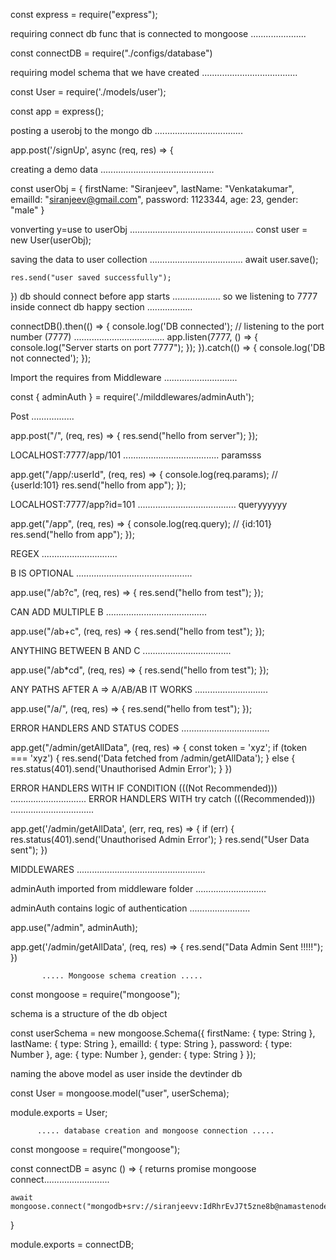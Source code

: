 const express = require("express");

requiring connect db func that is connected to mongoose ......................

const connectDB = require("./configs/database")

requiring model schema that we have created ......................................

const User = require('./models/user');

const app = express();

posting a userobj to the mongo db ...................................

app.post('/signUp', async (req, res) => {

creating a demo data .............................................

const userObj = {
    firstName: "Siranjeev",
    lastName: "Venkatakumar",
    emailId: "siranjeev@gmail.com",
    password: 1123344,
    age: 23,
    gender: "male"
}

vonverting y=use to userObj .................................................
const user = new User(userObj);

saving the data to user collection .....................................
    await user.save();

    res.send("user saved successfully");
})
db should connect before app starts ...................
so we listening to 7777 inside connect db happy section ..................

connectDB().then(() => {
    console.log('DB connected');
    // listening to the port number (7777) ....................................
    app.listen(7777, () => {
        console.log("Server starts on port 7777");
    });
}).catch(() => {
    console.log('DB not connected');
});

Import the requires from Middleware .............................

const { adminAuth } = require('./milddlewares/adminAuth');

Post .................

app.post("/", (req, res) => {
    res.send("hello from server");
});

LOCALHOST:7777/app/101 ...................................... paramsss

app.get("/app/:userId", (req, res) => {
    console.log(req.params);  // {userId:101}
    res.send("hello from app");
});

LOCALHOST:7777/app?id=101 ....................................... queryyyyyy

app.get("/app", (req, res) => {
    console.log(req.query); // {id:101}
    res.send("hello from app");
});

REGEX ..............................

B IS OPTIONAL ..............................................

app.use("/ab?c", (req, res) => {
    res.send("hello from test");
});

CAN ADD MULTIPLE B ........................................

app.use("/ab+c", (req, res) => {
    res.send("hello from test");
});

ANYTHING BETWEEN B AND C ...................................

app.use("/ab*cd", (req, res) => {
    res.send("hello from test");
});

ANY PATHS AFTER A => A/AB/AB IT WORKS .............................

app.use("/a/", (req, res) => {
    res.send("hello from test");
});

ERROR HANDLERS AND STATUS CODES ...................................

app.get("/admin/getAllData", (req, res) => {
    const token = 'xyz';
    if (token === 'xyz') {
        res.send('Data fetched from /admin/getAllData');
    } else {
        res.status(401).send('Unauthorised Admin Error');
    }
})

ERROR HANDLERS WITH IF CONDITION  (((Not Recommended))) ..............................
ERROR HANDLERS WITH try catch  (((Recommended))) .................................

app.get('/admin/getAllData', (err, req, res) => {
    if (err) {
        res.status(401).send('Unauthorised Admin Error');
    }
    res.send("User Data sent");
})

MIDDLEWARES ...................................................

adminAuth imported from middleware folder ............................

adminAuth contains logic of authentication ........................

app.use("/admin", adminAuth);

app.get('/admin/getAllData', (req, res) => {
    res.send("Data Admin Sent !!!!!");
})






           ..... Mongoose schema creation .....






const mongoose = require("mongoose");

schema is a structure of the db object

const userSchema = new mongoose.Schema({
    firstName: {
        type: String
    },
    lastName: {
        type: String
    },
    emailId: {
        type: String
    },
    password: {
        type: Number
    },
    age: {
        type: Number
    },
    gender: {
        type: String
    }
});

naming the above model as user inside the devtinder db

const User = mongoose.model("user", userSchema);

module.exports = User;






          ..... database creation and mongoose connection .....






const mongoose = require("mongoose");

const connectDB = async () => {
       returns promise mongoose connect..........................

    await mongoose.connect("mongodb+srv://siranjeevv:IdRhrEvJ7t5zne8b@namastenode.wo0gw.mongodb.net/devTinder");
}

module.exports = connectDB;